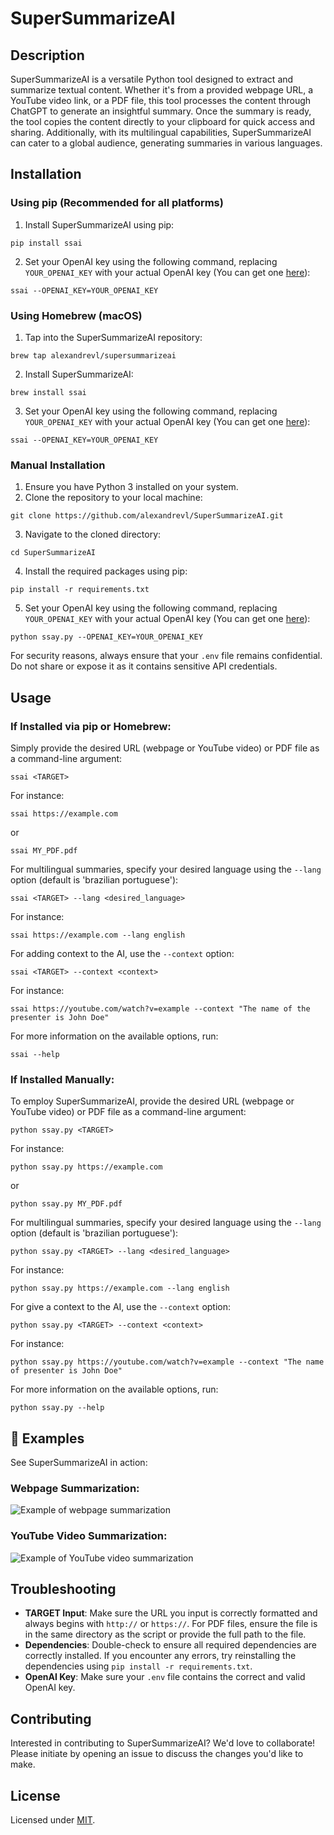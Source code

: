 # SuperSummarizeAI

## Description
SuperSummarizeAI is a versatile Python tool designed to extract and summarize textual content. Whether it's from a provided webpage URL, a YouTube video link, or a PDF file, this tool processes the content through ChatGPT to generate an insightful summary. Once the summary is ready, the tool copies the content directly to your clipboard for quick access and sharing. Additionally, with its multilingual capabilities, SuperSummarizeAI can cater to a global audience, generating summaries in various languages.

## Installation

### Using pip (Recommended for all platforms)

1. Install SuperSummarizeAI using pip:
```
pip install ssai
```

2. Set your OpenAI key using the following command, replacing `YOUR_OPENAI_KEY` with your actual OpenAI key (You can get one [here](https://beta.openai.com/)):
```
ssai --OPENAI_KEY=YOUR_OPENAI_KEY
```

### Using Homebrew (macOS)

1. Tap into the SuperSummarizeAI repository:
```
brew tap alexandrevl/supersummarizeai
```
2. Install SuperSummarizeAI:
```
brew install ssai
```
3. Set your OpenAI key using the following command, replacing `YOUR_OPENAI_KEY` with your actual OpenAI key (You can get one [here](https://beta.openai.com/)):
```
ssai --OPENAI_KEY=YOUR_OPENAI_KEY
```

### Manual Installation

1. Ensure you have Python 3 installed on your system.
2. Clone the repository to your local machine:
```
git clone https://github.com/alexandrevl/SuperSummarizeAI.git
```
3. Navigate to the cloned directory:
```
cd SuperSummarizeAI
```
4. Install the required packages using pip:
```
pip install -r requirements.txt
```
5. Set your OpenAI key using the following command, replacing `YOUR_OPENAI_KEY` with your actual OpenAI key (You can get one [here](https://beta.openai.com/)):
```
python ssay.py --OPENAI_KEY=YOUR_OPENAI_KEY
```
For security reasons, always ensure that your `.env` file remains confidential. Do not share or expose it as it contains sensitive API credentials.

## Usage

### If Installed via pip or Homebrew:
Simply provide the desired URL (webpage or YouTube video) or PDF file as a command-line argument:

```
ssai <TARGET>
```

For instance:

```
ssai https://example.com
```
or 
```
ssai MY_PDF.pdf
```

For multilingual summaries, specify your desired language using the `--lang` option (default is 'brazilian portuguese'):
```
ssai <TARGET> --lang <desired_language>
```

For instance:
```
ssai https://example.com --lang english
```

For adding context to the AI, use the `--context` option:
```
ssai <TARGET> --context <context>
```

For instance:
```
ssai https://youtube.com/watch?v=example --context "The name of the presenter is John Doe"
```

For more information on the available options, run:
```
ssai --help
```

### If Installed Manually:
To employ SuperSummarizeAI, provide the desired URL (webpage or YouTube video) or PDF file as a command-line argument:

```
python ssay.py <TARGET>
```

For instance:
```
python ssay.py https://example.com
```
or 
```
python ssay.py MY_PDF.pdf
```

For multilingual summaries, specify your desired language using the `--lang` option (default is 'brazilian portuguese'):
```
python ssay.py <TARGET> --lang <desired_language>
```

For instance:
```
python ssay.py https://example.com --lang english
```

For give a context to the AI, use the `--context` option:
```
python ssay.py <TARGET> --context <context>
```

For instance:
```
python ssay.py https://youtube.com/watch?v=example --context "The name of presenter is John Doe"
```

For more information on the available options, run:
```
python ssay.py --help
```


## 📸 Examples

See SuperSummarizeAI in action:

### Webpage Summarization:
![Example of webpage summarization](./examples/example_website.png)

### YouTube Video Summarization:
![Example of YouTube video summarization](./examples/example_youtube.png)

## Troubleshooting

- **TARGET Input**: Make sure the URL you input is correctly formatted and always begins with `http://` or `https://`. For PDF files, ensure the file is in the same directory as the script or provide the full path to the file.
- **Dependencies**: Double-check to ensure all required dependencies are correctly installed. If you encounter any errors, try reinstalling the dependencies using `pip install -r requirements.txt`.
- **OpenAI Key**: Make sure your `.env` file contains the correct and valid OpenAI key.

## Contributing
Interested in contributing to SuperSummarizeAI? We'd love to collaborate! Please initiate by opening an issue to discuss the changes you'd like to make.

## License
Licensed under [MIT](https://choosealicense.com/licenses/mit/).